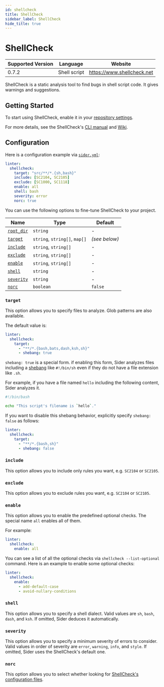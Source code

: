```yaml
---
id: shellcheck
title: ShellCheck
sidebar_label: ShellCheck
hide_title: true
---
```


# ShellCheck

| Supported Version | Language     | Website                    |
| ----------------- | ------------ | -------------------------- |
| 0.7.2             | Shell script | https://www.shellcheck.net |

ShellCheck is a static analysis tool to find bugs in shell script code. It gives warnings and suggestions.

## Getting Started

To start using ShellCheck, enable it in your [repository settings](../../getting-started/repository-settings.md).

For more details, see the ShellCheck's [CLI manual](https://github.com/koalaman/shellcheck/blob/HEAD/shellcheck.1.md) and [Wiki](https://github.com/koalaman/shellcheck/wiki).

## Configuration

Here is a configuration example via [`sider.yml`](../../getting-started/custom-configuration.md):

```yaml
linter:
  shellcheck:
    target: "src/**/*.{sh,bash}"
    include: [SC2104, SC2105]
    exclude: [SC1000, SC1118]
    enable: all
    shell: bash
    severity: error
    norc: true
```

You can use the following options to fine-tune ShellCheck to your project.

| Name                                                                                  | Type                          | Default       |
| ------------------------------------------------------------------------------------- | ----------------------------- | ------------- |
| [`root_dir`](../../getting-started/custom-configuration.md#linteranalyzer_idroot_dir) | `string`                      | -             |
| [`target`](#target)                                                                   | `string`, `string[]`, `map[]` | _(see below)_ |
| [`include`](#include)                                                                 | `string`, `string[]`          | -             |
| [`exclude`](#exclude)                                                                 | `string`, `string[]`          | -             |
| [`enable`](#enable)                                                                   | `string`, `string[]`          | -             |
| [`shell`](#shell)                                                                     | `string`                      | -             |
| [`severity`](#severity)                                                               | `string`                      | -             |
| [`norc`](#norc)                                                                       | `boolean`                     | `false`       |

### `target`

This option allows you to specify files to analyze. Glob patterns are also available.

The default value is:

```yaml
linter:
  shellcheck:
    target:
      - "**/*.{bash,bats,dash,ksh,sh}"
      - shebang: true
```

`shebang: true` is a special form. if enabling this form, Sider analyzes files including a [shebang](<https://en.wikipedia.org/wiki/Shebang_(Unix)>) like `#!/bin/sh` even if they do not have a file extension like `.sh`.

For example, if you have a file named `hello` including the following content, Sider analyzes it.

```bash
#!/bin/bash

echo "This script's filename is `hello`."
```

If you want to disable this shebang behavior, explicitly specify `shebang: false` as follows:

```yaml
linter:
  shellcheck:
    target:
      - "**/*.{bash,sh}"
      - shebang: false
```

### `include`

This option allows you to include only rules you want, e.g. `SC2104` or `SC2105`.

### `exclude`

This option allows you to exclude rules you want, e.g. `SC2104` or `SC2105`.

### `enable`

This option allows you to enable the predefined optional checks.
The special name `all` enables all of them.

For example:

```yaml
linter:
  shellcheck:
    enable: all
```

You can see a list of all the optional checks via `shellcheck --list-optional` command.
Here is an example to enable some optional checks:

```yaml
linter:
  shellcheck:
    enable:
      - add-default-case
      - avoid-nullary-conditions
```

### `shell`

This option allows you to specify a shell dialect. Valid values are `sh`, `bash`, `dash`, and `ksh`.
If omitted, Sider deduces it automatically.

### `severity`

This option allows you to specify a minimum severity of errors to consider.
Valid values in order of severity are `error`, `warning`, `info`, and `style`.
If omitted, Sider uses the ShellCheck's default one.

### `norc`

This option allows you to select whether looking for [ShellCheck's configuration files](https://github.com/koalaman/shellcheck/blob/HEAD/shellcheck.1.md#rc-files).

